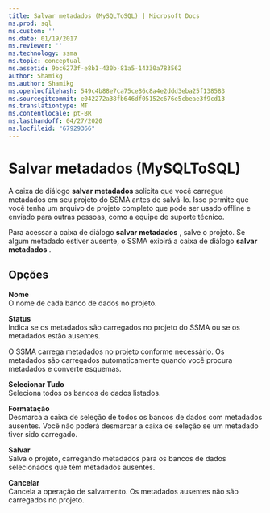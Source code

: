 ```yaml
---
title: Salvar metadados (MySQLToSQL) | Microsoft Docs
ms.prod: sql
ms.custom: ''
ms.date: 01/19/2017
ms.reviewer: ''
ms.technology: ssma
ms.topic: conceptual
ms.assetid: 9bc6273f-e8b1-430b-81a5-14330a783562
author: Shamikg
ms.author: Shamikg
ms.openlocfilehash: 549c4b88e7ca75ce86c8a4e2ddd3eba25f138583
ms.sourcegitcommit: e042272a38fb646df05152c676e5cbeae3f9cd13
ms.translationtype: MT
ms.contentlocale: pt-BR
ms.lasthandoff: 04/27/2020
ms.locfileid: "67929366"
---
```

# <a name="save-metadata--mysqltosql"></a>Salvar metadados (MySQLToSQL)
A caixa de diálogo **salvar metadados** solicita que você carregue metadados em seu projeto do SSMA antes de salvá-lo. Isso permite que você tenha um arquivo de projeto completo que pode ser usado offline e enviado para outras pessoas, como a equipe de suporte técnico.  
  
Para acessar a caixa de diálogo **salvar metadados** , salve o projeto. Se algum metadado estiver ausente, o SSMA exibirá a caixa de diálogo **salvar metadados** .  
  
## <a name="options"></a>Opções  
**Nome**  
O nome de cada banco de dados no projeto.  
  
**Status**  
Indica se os metadados são carregados no projeto do SSMA ou se os metadados estão ausentes.  
  
O SSMA carrega metadados no projeto conforme necessário. Os metadados são carregados automaticamente quando você procura metadados e converte esquemas.  
  
**Selecionar Tudo**  
Seleciona todos os bancos de dados listados.  
  
**Formatação**  
Desmarca a caixa de seleção de todos os bancos de dados com metadados ausentes. Você não poderá desmarcar a caixa de seleção se um metadado tiver sido carregado.  
  
**Salvar**  
Salva o projeto, carregando metadados para os bancos de dados selecionados que têm metadados ausentes.  
  
**Cancelar**  
Cancela a operação de salvamento. Os metadados ausentes não são carregados no projeto.  
  
